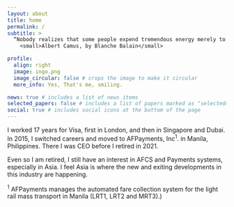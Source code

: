```yaml
---
layout: about
title: home
permalink: /
subtitle: >
  “Nobody realizes that some people expend tremendous energy merely to be normal.” 
    <small>Albert Camus, by Blanche Balain</small>

profile:
  align: right
  image: ingo.png
  image_circular: false # crops the image to make it circular
  more_info: Yes, That's me, smiling.

news: true # includes a list of news items
selected_papers: false # includes a list of papers marked as "selected={true}"
social: true # includes social icons at the bottom of the page
---
```


I worked 17 years for Visa, first in London, and then in Singapore and Dubai. In 2015, I switched careers and moved to AFPayments, Inc<sup>1</sup>. in Manila, Philippines. There I was CEO before I retired in 2021.

Even so I am retired, I still have an interest in AFCS and Payments systems, especially in Asia. I feel Asia is where the new and exiting developments in this industry are happening.

<sup>1</sup> AFPayments manages the automated fare collection system for the light rail mass transport in Manila (LRT1, LRT2 and MRT3).)

[//]: # "Grew up in a small village in communist East Germany. Could not even leave the country until I was 25. "
[//]: #
[//]: # "Started over when I was 26 after I had lost my country, my career and pretty much everything else with it. "
[//]: #
[//]: # "Left Germany at age 32, barely speaking English, faking it until I mostly made it."
[//]: #
[//]: # "Moved to Asia in 2001. Got a pilot license, bought an airplane, sold an airplane, bought a blue water sailboat. "
[//]: #
[//]: # "Changed career once again, started programming at age 50. Became CEO during Covid. Retired early."
